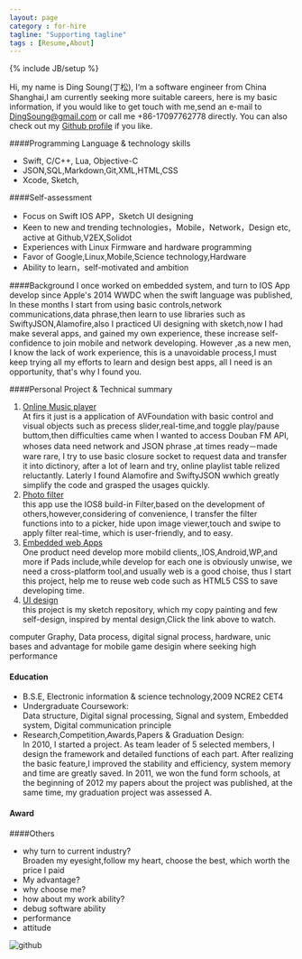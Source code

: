 ```yaml
---
layout: page
category : for-hire
tagline: "Supporting tagline"
tags : [Resume,About]
---
```

{% include JB/setup %}

Hi, my name is Ding Soung(丁松), I‘m a software engineer from China Shanghai,I am currently seeking more suitable careers, here is my basic information, if you would like to get touch with me,send an e-mail to [DingSoung@gmail.com](mailto://DingSoung@gmail.com) or call me +86-17097762778 directly. You can also check out my [Github profile](https://github.com/DingSoung) if you like.

####Programming Language & technology skills

* Swift, C/C++, Lua, Objective-C
* JSON,SQL,Markdown,Git,XML,HTML,CSS
* Xcode, Sketch,

####Self-assessment
* Focus on Swift IOS APP，Sketch UI designing
* Keen to new and trending technologies，Mobile，Network，Design etc, active at Github,V2EX,Solidot
* Experiences with Linux Firmware and hardware programming
* Favor of Google,Linux,Mobile,Science technology,Hardware
* Ability to learn，self-motivated and ambition



####Background
I once worked on embedded system, and turn to IOS App develop since Apple's 2014 WWDC when the swift language was published, In these months I start from using basic controls,network communications,data phrase,then learn to use libraries such as SwiftyJSON,Alamofire,also I practiced UI designing with sketch,now I had make several apps, and gained  my own experience, these increase self-confidence to join mobile and network developing. However ,as a new men, I know the lack of work experience, this is a unavoidable process,I must keep trying all my efforts to learn and design best apps, all I need is an opportunity, that's why I found you.

####Personal Project & Technical summary

1. [Online Music player](https://github.com/DingSoung/music)  
At firs it just is a application of AVFoundation with basic control and visual objects such as precess slider,real-time,and toggle play/pause buttom,then difficulties came when I wanted to access Douban FM API, whoses data need network and JSON phrase ,at times ready－made ware rare, I try to use basic closure socket to request data and transfer it into dictinory, after a lot of learn and try, online playlist table relized reluctantly. Laterly I found Alamofire and SwiftyJSON wwhich greatly simplify the code and grasped the usages quickly. 
2. [Photo filter](https://github.com/DingSoung/photo)  
this app use the IOS8 build-in Filter,based on the development of others,however,considering of convenience, I transfer the filter functions into to a picker, hide upon image viewer,touch and swipe to apply filter real-time, which is user-friendly, and to easy.
3. [Embedded web Apps](https://github.com/DingSoung/webApp)  
One product need develop more mobild clients,,IOS,Android,WP,and more if Pads include,while develop for each one is obviously unwise, we need a cross-platform tool,and usually web is a good choise, thus I start this project, help me to reuse web code such as HTML5 CSS to save developing time.
4. [UI design](https://github.com/DingSoung/design)  
this project is my sketch repository, which my copy painting and few self-design, inspired by mental design,Click the link above to watch.

computer Graphy, Data process, digital signal process, hardware,  unic bases and advantage  for mobile game desigin where seeking high performance

#### Education
* B.S.E, Electronic information & science technology,2009 NCRE2 CET4 
* Undergraduate Coursework:  
Data structure, Digital signal processing, Signal and system, Embedded system, Digital communication principle
* Research,Competition,Awards,Papers & Graduation Design:  
In 2010, I started a project. As team leader of 5 selected members, I design the framework and detailed functions of each part. After realizing the basic feature,I improved the stability and efficiency, system memory and time are greatly saved. In 2011, we won the fund form schools, at the beginning of 2012 my papers about the project was published, at the same time, my graduation project was assessed A.

#### Award

####Others
* why turn to current industry?  
Broaden my eyesight,follow my heart, choose the best, which worth the price I paid
* My advantage?  
* why choose me?
* how about my work ability?
* debug software ability
* performance
* attitude

![github](https://raw.githubusercontent.com/DingSoung/dingsoung.github.com/master/_posts/attach/githubUrl.png)
